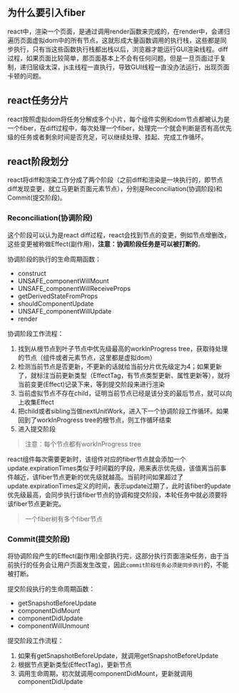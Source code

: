 ## 为什么要引入fiber
react中，渲染一个页面，是通过调用render函数来完成的，在render中，会递归遍历页面虚拟dom中的所有节点，这就形成大量函数调用的执行栈，这些都是同步执行，只有当这些函数执行栈都出栈以后，浏览器才能运行GUI渲染线程。diff过程，如果页面比较简单，那页面基本上不会有任何问题，但是一旦页面过于复制，递归层级太深，js主线程一直执行，导致GUI线程一直没办法运行，出现页面卡顿的问题。

## react任务分片
react按照虚拟dom将任务分解成多个小片，每个组件实例和dom节点都被认为是一个fiber，在diff过程中，每次处理一个fiber，处理完一个就会判断是否有高优先级的任务或者剩余时间是否充足，可以继续处理、挂起、完成工作循环。

## react阶段划分
react将diff和渲染工作分成了两个阶段（之前diff和渲染是一块执行的，即节点diff发现变更，就立马更新页面元素节点），分别是Reconciliation(协调阶段)和Commit(提交阶段)。

### Reconciliation(协调阶段)
这个阶段可以认为是react diff过程，react会找到节点的变更，例如节点增删改，这些变更被称做Effect(副作用)，**注意：协调阶段任务是可以被打断的**。

协调阶段的执行的生命周期函数：
- construct
- UNSAFE_componentWillMount
- UNSAFE_componentWillReceiveProps
- getDerivedStateFromProps
- shouldComponentUpdate
- UNSAFE_componentWillUpdate
- render

协调阶段工作流程：  
1. 找到从根节点到叶子节点中优先级最高的workInProgress tree，获取待处理的节点（组件或者元素节点，这里都是虚拟dom）
2. 检测当前节点是否更新，不更新的话就给当前分片优先级定为4；如果更新了，就标注当前更新类型（EffectTag，有节点类型更新、属性更新等），就将当前变更(Effect)记录下来，等到提交阶段来进行渲染
3. 当前虚拟节点不存在child，证明当前节点已经是该分支的最后节点，就可以向上收集Effect
4. 把child或者sibling当做nextUnitWork，进入下一个协调阶段工作循环。如果回到了workInProgress tree的根节点，则工作循环结束
5. 进入提交阶段

>注意：每个节点都有workInProgress tree

react组件每次需要更新时，该组件对应的fiber节点就会添加一个update.expirationTimes类似于时间戳的字段，用来表示优先级，该值离当前事件越近，该fiber节点更新的优先级就越高。当前时间如果超过了update.expirationTimes定义的时间，表示update过期了，此时该fiber的update优先级最高，会同步执行该fiber节点的协调和提交阶段，本轮任务中就必须要将该fiber节点更新完。

>一个fiber树有多个fiber节点

### Commit(提交阶段)
将协调阶段产生的Effect(副作用)全部执行完，这部分执行页面渲染任务，由于当前执行的任务会让用户页面发生改变，因此`commit阶段任务必须是同步执行`的，不能被打断。

提交阶段执行的生命周期函数：
- getSnapshotBeforeUpdate
- componentDidMount
- componentDidUpdate
- componentWillUnmount

提交阶段工作流程：
1. 如果有getSnapshotBeforeUpdate，就调用getSnapshotBeforeUpdate
2. 根据节点更新类型(EffectTag)，更新节点
3. 调用生命周期，初次就调用componentDidMount，更新就调用componentDidUpdate